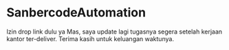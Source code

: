 # SanbercodeAutomation
Izin drop link dulu ya Mas, saya update lagi tugasnya segera setelah kerjaan kantor ter-deliver. Terima kasih untuk keluangan waktunya.
